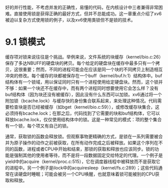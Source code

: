 好的并行性能，不考虑并发的正确性，易懂的代码，在内核设计中三者兼得非常困难。直接使用锁是获得正确的最好方式，但并不总能成功。这一章重点介绍了xv6被迫以复杂方式使用锁的例子，以及xv6使用类锁但不是锁的技术。

# 9.1 锁模式

缓存项对锁来说往往是个挑战。举例来说，文件系统的块缓存（kernel/bio.c:26）保存了多达NBUFF的硬盘块的拷贝。每个给定的硬盘块在缓存中最多只有一个拷贝，这很重要；然而，不同的进程可能会在应该是同一个块的不同拷贝上制造相互冲突的修改。每个缓存的块都被保存在一个buff（kernel/buf.h:1）结构体中。buf结构体有一个锁域，用以保证同时只有一个进程使用给定硬盘块。然而，这个锁并不够：如果一个块还不在缓存中，而有两个进程同时想要使用它会怎么样？没有buf结构体（因为块还没有被缓存），因此没有什么东西可以加锁。xv6通过将一个附加锁（bcache.lock）与缓存快的身份集合联系起来，来处理这种情况。代码需要检查块是否已经被缓存（如bget（kernel/bio.c:59）），或修改缓存块集合，这必须持有bcache.lock；在那之后，代码找到了它需要的块和buf结构体，它可以释放bcache.lock，仅仅使用结构体中的锁。这是一种常见的模式：项的整个集合有一个锁，每个项又有自己的锁。

通常，获取锁的函数会释放锁。但观察事物更精确的方式，是锁在一系列需要被合并为原子操作的动作之前被获取，在所有动作完成之后被释放。如果这个序列在不同的函数，进程或者CPU中开始和结束，那锁的获取和释放也应该同步。锁的功能是强制其他的使用者等待，而不是将一段数据固定交给特定的代理。一个例子是yield中的acquire（kernel/proc.c:515），它在调度器线程中被释放而不是获取它的进程中。另一个例子是ilock中的acquiresleep（kernel/fs.c:289）；这些代码通常在读硬盘时睡眠；可能会被另一个CPU唤醒，也就意味着锁可能被别的CPU获取和释放。

